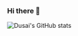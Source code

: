 ### Hi there 👋
![Dusai's GitHub stats](https://github-readme-stats.vercel.app/api?username=hfcn123&show_icons=true&theme=radical)
<!--
**hfcn123/hfcn123** is a ✨ _special_ ✨ repository because its `README.md` (this file) appears on your GitHub profile.

Here are some ideas to get you started:


- 🔭 I’m currently working on ...
- 🌱 I’m currently learning ...
- 👯 I’m looking to collaborate on ...
- 🤔 I’m looking for help with ...
- 💬 Ask me about ...
- 📫 How to reach me: ...
- 😄 Pronouns: ...
- ⚡ Fun fact: ...
-->
